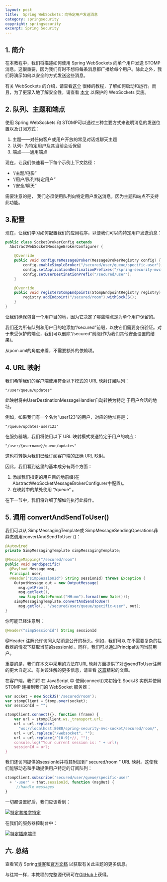 ```yaml
---
layout: post
title:  Spring WebSockets：向特定用户发送消息
category: springsecurity
copyright: springsecurity
excerpt: Spring Security
---
```


## 1. 简介

在本教程中，我们将描述如何使用 Spring WebSockets 向单个用户发送 STOMP 消息。这很重要，因为我们有时不想将每条消息都广播给每个用户。除此之外，我们将演示如何以安全的方式发送这些消息。

有关 WebSockets 的介绍，请查看[这个](https://www.baeldung.com/websockets-spring) 很棒的教程，了解如何启动和运行。而且，为了更深入地了解安全性，请查看 [本文](https://www.baeldung.com/spring-security-websockets) 以保护的 WebSockets 实施。

## 2. 队列、主题和端点

 使用 Spring WebSockets 和 STOMP可以通过三种主要方式来说明消息的发送位置以及订阅方式：

1.  主题——对任何客户或用户开放的常见对话或聊天主题
2.  队列- 为特定用户及其当前会话保留
3.  端点——通用端点

现在，让我们快速看一下每个示例上下文路径：

-   “/主题/电影”
-   “/用户/队列/特定用户”
-   “/安全/聊天”

需要注意的是， 我们必须使用队列向特定用户发送消息，因为主题和端点不支持此功能。

## 3.配置

现在，让我们学习如何配置我们的应用程序，以便我们可以向特定用户发送消息：

```java
public class SocketBrokerConfig extends 
  AbstractWebSocketMessageBrokerConfigurer {

    @Override
    public void configureMessageBroker(MessageBrokerRegistry config) {
        config.enableSimpleBroker("/secured/user/queue/specific-user");
        config.setApplicationDestinationPrefixes("/spring-security-mvc-socket");
        config.setUserDestinationPrefix("/secured/user");
    }

    @Override
    public void registerStompEndpoints(StompEndpointRegistry registry) {
        registry.addEndpoint("/secured/room").withSockJS();
    }
}
```

让我们确保包含一个用户目的地，因为它决定了哪些端点是为单个用户保留的。

我们还为所有队列和用户目的地添加“/secured”前缀，以使它们需要身份验证。对于未受保护的端点，我们可以删除“/secured”前缀(作为我们其他安全设置的结果)。

从pom.xml的角度来看，不需要额外的依赖项。

## 4. URL 映射

我们希望我们的客户端使用符合以下模式的 URL 映射订阅队列：

```plaintext
"/user/queue/updates"
```

此映射将由UserDestinationMessageHandler自动转换为特定 于用户会话的地址。

例如，如果我们有一个名为“user123”的用户，对应的地址将是：

```plaintext
"/queue/updates-user123"
```

在服务器端，我们将使用以下 URL 映射模式发送特定于用户的响应：

```plaintext
"/user/{username}/queue/updates"
```

这也将转换为我们已经订阅客户端的正确 URL 映射。

因此，我们看到这里的基本成分有两个方面：

1.  添加我们指定的用户目的地前缀(在 AbstractWebSocketMessageBrokerConfigurer中配置)。
2.  在映射中的某处使用 “/queue” 。

在下一节中，我们将详细了解如何执行此操作。

## 5. 调用 convertAndSendToUser()

 我们可以从 SimpMessagingTemplate或 SimpMessageSendingOperations非静态调用convertAndSendToUser ()：

```java
@Autowired
private SimpMessagingTemplate simpMessagingTemplate;

@MessageMapping("/secured/room") 
public void sendSpecific(
  @Payload Message msg, 
  Principal user, 
  @Header("simpSessionId") String sessionId) throws Exception { 
    OutputMessage out = new OutputMessage(
      msg.getFrom(), 
      msg.getText(),
      new SimpleDateFormat("HH:mm").format(new Date())); 
    simpMessagingTemplate.convertAndSendToUser(
      msg.getTo(), "/secured/user/queue/specific-user", out); 
}
```

你可能已经注意到：

```java
@Header("simpSessionId") String sessionId
```

@Header 注解允许访问入站消息公开的标头。例如，我们可以 在不需要复杂的拦截器的情况下获取当前的sessionId 。同样，我们可以通过Principal访问当前用户。

重要的是，我们在本文中采用的方法在URL 映射方面提供了对@sendToUser注解的更大自定义。有关该注解的更多信息，请查看 [这篇](https://www.baeldung.com/spring-websockets-sendtouser)精彩的文章。

在客户端，我们将 在 JavaScript 中 使用connect()来初始化 SockJS 实例并使用 STOMP 连接到我们的 WebSocket 服务器：

```javascript
var socket = new SockJS('/secured/room'); 
var stompClient = Stomp.over(socket);
var sessionId = "";

stompClient.connect({}, function (frame) {
    var url = stompClient.ws._transport.url;
    url = url.replace(
      "ws://localhost:8080/spring-security-mvc-socket/secured/room/",  "");
    url = url.replace("/websocket", "");
    url = url.replace(/^[0-9]+//, "");
    console.log("Your current session is: " + url);
    sessionId = url;
}

```

我们还访问提供的sessionId并将其附加到“ secured/room ”  URL 映射。这使我们能够动态和手动提供用户特定的订阅队列：

```javascript
stompClient.subscribe('secured/user/queue/specific-user' 
  + '-user' + that.sessionId, function (msgOut) {
     //handle messages
}

```

一切都设置好后，我们应该看到：

 

[![特定套接字特定](https://www.baeldung.com/wp-content/uploads/2018/09/Specific-Sockets-Specific-1024x554-1024x554.png)](https://www.baeldung.com/wp-content/uploads/2018/09/Specific-Sockets-Specific-1024x554.png)

在我们的服务器控制台中：

[![特定插座端子](https://www.baeldung.com/wp-content/uploads/2018/09/Specific-Sockets-Terminal-1024x494-1024x494.png)](https://www.baeldung.com/wp-content/uploads/2018/09/Specific-Sockets-Terminal-1024x494.png)

## 六. 总结

查看官方 Spring[博客](https://assets.spring.io/wp/WebSocketBlogPost.html)和[官方文档](https://docs.spring.io/spring-framework/docs/4.3.x/spring-framework-reference/html/websocket.html) 以获取有关此主题的更多信息。

与往常一样，本教程的完整源代码可在[GitHub](https://github.com/tuyucheng7/taketoday-tutorial4j/tree/master/spring-security-modules)上获得。